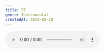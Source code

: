 ```yaml
---
title: 5T
genre: Instrumental
createdAt: 2014-02-20
---
```

<audio controls class="mb-6">
  <source src="/songs/5T.mp3" type="audio/mpeg">
</audio>
